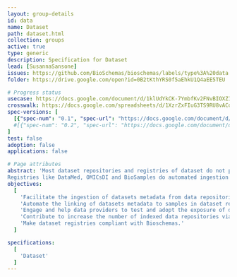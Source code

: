 ```yaml
---
layout: group-details
id: data
name: Dataset
path: dataset.html
collection: groups
active: true
type: generic
description: Specification for Dataset
lead: [SusannaSansone]
issues: https://github.com/BioSchemas/bioschemas/labels/type%3A%20data
folder: https://drive.google.com/open?id=0B2tKthYRS0f5aEhkU1Q4aEE5TEU

# Progress status
usecase: https://docs.google.com/document/d/1klUdYkCK-7YmbfKv2FNvBIOXZ1Pq9EhxvjceO7gWzfQ/edit#heading=h.ngffjf4and1x
crosswalk: https://docs.google.com/spreadsheets/d/1XzrZxFIuG3TS9RU8vACoUjAvaADLmI_FrIk7O3BEkxY/edit#gid=0
spec-versions: [
  [{"spec-num": "0.1", "spec-url": "https://docs.google.com/document/d/1klUdYkCK-7YmbfKv2FNvBIOXZ1Pq9EhxvjceO7gWzfQ"}]#,
  #[{"spec-num": "0.2", "spec-url": "https://docs.google.com/document/d/1fn-of4cxGJLYiw1G3-KepZsIE0Ptq4GSx-h3jPmvdvc"}]
]
test: false
adoption: false
applications: false

# Page attributes
abstract: 'Most dataset repositories and registries of dataset do not provide structured data easily crawlable by search engines.
Registries like DataMed, OMICsDI and BioSamples do automated ingestion of content mainly through APIs but not all the data repositories have a programmatic interface and the existing variety of programmatic interfaces are subject to changes which break integration workflows.'
objectives:
  [
    'Facilitate the ingestion of datasets metadata from data repositories (databases) into search engines and dataset registries like OMICsDI and DataMed via Bioschemas',
    'Automate the linking of datasets metadata to samples in dataset registries like Biosamples, and identify cases where samples are missing or metadata is absent.',
    'Engage and help data providers to test and adopt the exposure of dataset metadata Bioschemas',
    'Contribute to increase the number of indexed data repositories via Bioschemas.',
    'Make dataset registries compliant with Bioschemas.'
  ]

specifications:
  [
    'Dataset'
  ]  
---
```

